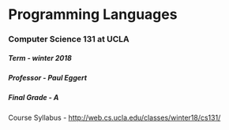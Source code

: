 # Programming Languages
### Computer Science 131 at UCLA

##### Term - winter 2018
##### Professor - Paul Eggert
##### Final Grade - A

Course Syllabus - http://web.cs.ucla.edu/classes/winter18/cs131/
